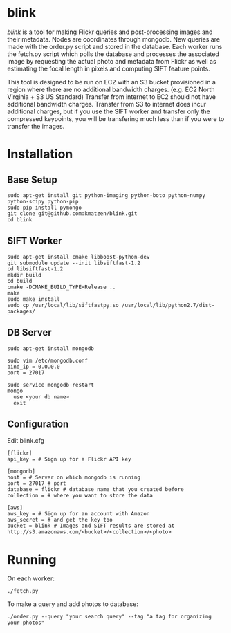 blink
=====
*blink* is a tool for making Flickr queries and post-processing images and their metadata.  Nodes are coordinates through mongodb.  New queries are made with the order.py script and stored in the database.  Each worker runs the fetch.py script which polls the database and processes the associated image by requesting the actual photo and metadata from Flickr as well as estimating the focal length in pixels and computing SIFT feature points.

This tool is designed to be run on EC2 with an S3 bucket provisioned in a region where there are no additional bandwidth charges.  (e.g. EC2 North Virginia + S3 US Standard)  Transfer from internet to EC2 should not have additional bandwidth charges.  Transfer from S3 to internet does incur additional charges, but if you use the SIFT worker and transfer only the compressed keypoints, you will be transfering much less than if you were to transfer the images.

Installation
====
Base Setup
----
    sudo apt-get install git python-imaging python-boto python-numpy python-scipy python-pip
    sudo pip install pymongo
    git clone git@github.com:kmatzen/blink.git
    cd blink

SIFT Worker
----
    sudo apt-get install cmake libboost-python-dev
    git submodule update --init libsiftfast-1.2
    cd libsiftfast-1.2
    mkdir build
    cd build
    cmake -DCMAKE_BUILD_TYPE=Release ..
    make
    sudo make install
    sudo cp /usr/local/lib/siftfastpy.so /usr/local/lib/python2.7/dist-packages/

DB Server
----
    sudo apt-get install mongodb

    sudo vim /etc/mongodb.conf
    bind_ip = 0.0.0.0
    port = 27017

    sudo service mongodb restart
    mongo
      use <your db name>
      exit

Configuration
----
Edit blink.cfg

    [flickr]
    api_key = # Sign up for a Flickr API key

    [mongodb]
    host = # Server on which mongodb is running
    port = 27017 # port
    database = flickr # database name that you created before
    collection = # where you want to store the data

    [aws]
    aws_key = # Sign up for an account with Amazon
    aws_secret = # and get the key too
    bucket = blink # Images and SIFT results are stored at http://s3.amazonaws.com/<bucket>/<collection>/<photo>
    
Running
====
On each worker:

    ./fetch.py
    
To make a query and add photos to database:

    ./order.py --query "your search query" --tag "a tag for organizing your photos"
